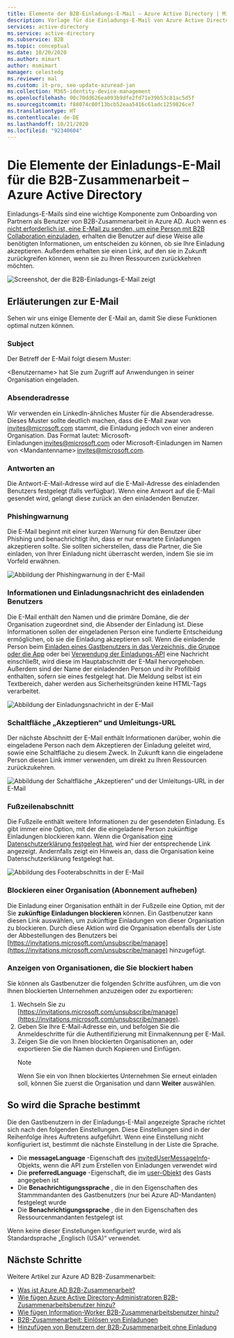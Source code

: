 ```yaml
---
title: Elemente der B2B-Einladungs-E-Mail – Azure Active Directory | Microsoft-Dokumentation
description: Vorlage für die Einladungs-E-Mail von Azure Active Directory B2B-Zusammenarbeit
services: active-directory
ms.service: active-directory
ms.subservice: B2B
ms.topic: conceptual
ms.date: 10/20/2020
ms.author: mimart
author: msmimart
manager: celestedg
ms.reviewer: mal
ms.custom: it-pro, seo-update-azuread-jan
ms.collection: M365-identity-device-management
ms.openlocfilehash: 90c70dd626ea093b9dfe2fd71e39b53c81ac5d5f
ms.sourcegitcommit: f88074c00f13bcb52eaa5416c61adc1259826ce7
ms.translationtype: HT
ms.contentlocale: de-DE
ms.lasthandoff: 10/21/2020
ms.locfileid: "92340604"
---
```

# <a name="the-elements-of-the-b2b-collaboration-invitation-email---azure-active-directory"></a>Die Elemente der Einladungs-E-Mail für die B2B-Zusammenarbeit – Azure Active Directory

Einladungs-E-Mails sind eine wichtige Komponente zum Onboarding von Partnern als Benutzer von B2B-Zusammenarbeit in Azure AD. Auch wenn es [nicht erforderlich ist, eine E-Mail zu senden, um eine Person mit B2B Collaboration einzuladen](add-user-without-invite.md), erhalten die Benutzer auf diese Weise alle benötigten Informationen, um entscheiden zu können, ob sie Ihre Einladung akzeptieren. Außerdem erhalten sie einen Link, auf den sie in Zukunft zurückgreifen können, wenn sie zu Ihren Ressourcen zurückkehren möchten.

![Screenshot, der die B2B-Einladungs-E-Mail zeigt](media/invitation-email-elements/invitation-email.png)

## <a name="explaining-the-email"></a>Erläuterungen zur E-Mail

Sehen wir uns einige Elemente der E-Mail an, damit Sie diese Funktionen optimal nutzen können.

### <a name="subject"></a>Subject

Der Betreff der E-Mail folgt diesem Muster:

&lt;Benutzername&gt; hat Sie zum Zugriff auf Anwendungen in seiner Organisation eingeladen.

### <a name="from-address"></a>Absenderadresse

Wir verwenden ein LinkedIn-ähnliches Muster für die Absenderadresse. Dieses Muster sollte deutlich machen, dass die E-Mail zwar von invites@microsoft.com stammt, die Einladung jedoch von einer anderen Organisation. Das Format lautet: Microsoft-Einladungen <invites@microsoft.com> oder Microsoft-Einladungen im Namen von &lt;Mandantenname&gt; <invites@microsoft.com>. 

### <a name="reply-to"></a>Antworten an

Die Antwort-E-Mail-Adresse wird auf die E-Mail-Adresse des einladenden Benutzers festgelegt (falls verfügbar). Wenn eine Antwort auf die E-Mail gesendet wird, gelangt diese zurück an den einladenden Benutzer.

### <a name="phishing-warning"></a>Phishingwarnung

Die E-Mail beginnt mit einer kurzen Warnung für den Benutzer über Phishing und benachrichtigt ihn, dass er nur erwartete Einladungen akzeptieren sollte. Sie sollten sicherstellen, dass die Partner, die Sie einladen, von Ihrer Einladung nicht überrascht werden, indem Sie sie im Vorfeld erwähnen.

![Abbildung der Phishingwarnung in der E-Mail](media/invitation-email-elements/phishing-warning.png)

### <a name="inviters-information-and-invitation-message"></a>Informationen und Einladungsnachricht des einladenden Benutzers

Die E-Mail enthält den Namen und die primäre Domäne, die der Organisation zugeordnet sind, die Absender der Einladung ist. Diese Informationen sollen der eingeladenen Person eine fundierte Entscheidung ermöglichen, ob sie die Einladung akzeptieren soll. Wenn die einladende Person beim [Einladen eines Gastbenutzers in das Verzeichnis, die Gruppe oder die App](add-users-administrator.md) oder bei [Verwendung der Einladungs-API](customize-invitation-api.md) eine Nachricht einschließt, wird diese im Hauptabschnitt der E-Mail hervorgehoben. Außerdem sind der Name der einladenden Person und ihr Profilbild enthalten, sofern sie eines festgelegt hat. Die Meldung selbst ist ein Textbereich, daher werden aus Sicherheitsgründen keine HTML-Tags verarbeitet.

![Abbildung der Einladungsnachricht in der E-Mail](media/invitation-email-elements/invitation-message-inviters-info.png)

### <a name="accept-button-and-redirect-url"></a>Schaltfläche „Akzeptieren“ und Umleitungs-URL

Der nächste Abschnitt der E-Mail enthält Informationen darüber, wohin die eingeladene Person nach dem Akzeptieren der Einladung geleitet wird, sowie eine Schaltfläche zu diesem Zweck.  In Zukunft kann die eingeladene Person diesen Link immer verwenden, um direkt zu Ihren Ressourcen zurückzukehren.

![Abbildung der Schaltfläche „Akzeptieren“ und der Umleitungs-URL in der E-Mail](media/invitation-email-elements/accept-button.png)

### <a name="footer-section"></a>Fußzeilenabschnitt

Die Fußzeile enthält weitere Informationen zu der gesendeten Einladung. Es gibt immer eine Option, mit der die eingeladene Person zukünftige Einladungen blockieren kann. Wenn die Organisation [eine Datenschutzerklärung festgelegt hat](https://docs.microsoft.com/azure/active-directory/fundamentals/active-directory-properties-area), wird hier der entsprechende Link angezeigt.  Andernfalls zeigt ein Hinweis an, dass die Organisation keine Datenschutzerklärung festgelegt hat.

![Abbildung des Footerabschnitts in der E-Mail](media/invitation-email-elements/footer-section.png)

### <a name="blocking-an-organization-unsubscribing"></a>Blockieren einer Organisation (Abonnement aufheben)

Die Einladung einer Organisation enthält in der Fußzeile eine Option, mit der Sie **zukünftige Einladungen blockieren** können. Ein Gastbenutzer kann diesen Link auswählen, um zukünftige Einladungen von dieser Organisation zu blockieren. Durch diese Aktion wird die Organisation ebenfalls der Liste der Abbestellungen des Benutzers bei [https://invitations.microsoft.com/unsubscribe/manage](https://invitations.microsoft.com/unsubscribe/manage) hinzugefügt.

### <a name="viewing-organizations-youve-blocked"></a>Anzeigen von Organisationen, die Sie blockiert haben

Sie können als Gastbenutzer die folgenden Schritte ausführen, um die von Ihnen blockierten Unternehmen anzuzeigen oder zu exportieren:

1. Wechseln Sie zu [https://invitations.microsoft.com/unsubscribe/manage](https://invitations.microsoft.com/unsubscribe/manage).
2. Geben Sie Ihre E-Mail-Adresse ein, und befolgen Sie die Anmeldeschritte für die Authentifizierung mit Einmalkennung per E-Mail.
3. Zeigen Sie die von Ihnen blockierten Organisationen an, oder exportieren Sie die Namen durch Kopieren und Einfügen.
   > [!NOTE]
   > Wenn Sie ein von Ihnen blockiertes Unternehmen Sie erneut einladen soll, können Sie zuerst die Organisation und dann **Weiter** auswählen.

## <a name="how-the-language-is-determined"></a>So wird die Sprache bestimmt

Die den Gastbenutzern in der Einladungs-E-Mail angezeigte Sprache richtet sich nach den folgenden Einstellungen. Diese Einstellungen sind in der Reihenfolge ihres Auftretens aufgeführt. Wenn eine Einstellung nicht konfiguriert ist, bestimmt die nächste Einstellung in der Liste die Sprache.

- Die **messageLanguage** -Eigenschaft des [invitedUserMessageInfo](https://docs.microsoft.com/graph/api/resources/invitedusermessageinfo?view=graph-rest-1.0)-Objekts, wenn die API zum Erstellen von Einladungen verwendet wird
-   Die **preferredLanguage** -Eigenschaft, die im [user-Objekt](https://docs.microsoft.com/graph/api/resources/user?view=graph-rest-1.0) des Gasts angegeben ist
-   Die **Benachrichtigungssprache** , die in den Eigenschaften des Stammmandanten des Gastbenutzers (nur bei Azure AD-Mandanten) festgelegt wurde
-   Die **Benachrichtigungssprache** , die in den Eigenschaften des Ressourcenmandanten festgelegt ist

Wenn keine dieser Einstellungen konfiguriert wurde, wird als Standardsprache „Englisch (USA)“ verwendet.

## <a name="next-steps"></a>Nächste Schritte

Weitere Artikel zur Azure AD B2B-Zusammenarbeit:

- [Was ist Azure AD B2B-Zusammenarbeit?](what-is-b2b.md)
- [Wie fügen Azure Active Directory-Administratoren B2B-Zusammenarbeitsbenutzer hinzu?](add-users-administrator.md)
- [Wie fügen Information-Worker B2B-Zusammenarbeitsbenutzer hinzu?](add-users-information-worker.md)
- [B2B-Zusammenarbeit: Einlösen von Einladungen](redemption-experience.md)
- [Hinzufügen von Benutzern der B2B-Zusammenarbeit ohne Einladung](add-user-without-invite.md)
